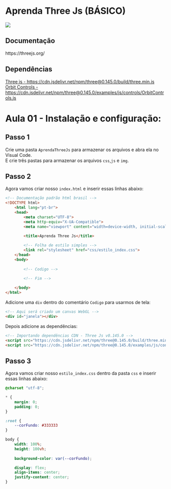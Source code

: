 <h1>Aprenda Three Js (BÁSICO)</h1>

<img src="https://miro.medium.com/max/724/1*6s_Dkfeldg35ySmAp0tPkQ.png">

<h2>Documentação</h2>
https://threejs.org/

<h2>Dependências</h2>
<a href="https://cdn.jsdelivr.net/npm/three@0.145.0/build/three.min.js">Three js - 
  https://cdn.jsdelivr.net/npm/three@0.145.0/build/three.min.js</a><br>
<a href="https://cdn.jsdelivr.net/npm/three@0.145.0/examples/js/controls/OrbitControls.js">Orbit Controls - https://cdn.jsdelivr.net/npm/three@0.145.0/examples/js/controls/OrbitControls.js</a>

<h1>Aula 01 - Instalação e configuração:</h1>

<h2>Passo 1</h2>
<p>Crie uma pasta <code>AprendaThreeJs</code> para armazenar os arquivos e abra ela no Visual Code.<br> E crie três pastas para armazenar os arquivos <code>css</code>,<code>js</code> e <code>img</code>.</p>

<h2>Passo 2</h2>
<p>Agora vamos criar nosso <code>index.html</code> e inserir essas linhas abaixo: </p>

```html
<!-- Documentação padrão html brasil -->
<!DOCTYPE html>
    <html lang="pt-br">
    <head>
        <meta charset="UTF-8">
        <meta http-equiv="X-UA-Compatible">
        <meta name="viewport" content="width=device-width, initial-scale=1.0">
        
        <title>Aprenda Three Js</title>

        <!-- Folha de estilo simples -->
        <link rel="stylesheet" href="css/estilo_index.css">
    </head>
    <body>
    
        <!-- Codigo -->
        
        <!-- Fim -->

    </body>
</html>
```

<p>Adicione uma <code>div</code> dentro do comentário <code>Codigo</code> para usarmos de tela: </p>

```html
<!-- Aqui será criado um canvas WebGL -->
<div id="janela"></div>
```

<p>Depois adicione as dependências: </p>

```html
<!-- Importando dependências CDN - Three Js v0.145.0 -->
<script src="https://cdn.jsdelivr.net/npm/three@0.145.0/build/three.min.js"></script>
<script src="https://cdn.jsdelivr.net/npm/three@0.145.0/examples/js/controls/OrbitControls.js"></script>
```
<h2>Passo 3</h2>
<p>Agora vamos criar nosso <code>estilo_index.css</code> dentro da pasta <code>css</code> e inserir essas linhas abaixo: </p>

```css
@charset "utf-8";

* {
    margin: 0;
    padding: 0;
}

:root {
    --corFundo: #333333
}

body {
    width: 100%;
    height: 100vh;
    
    background-color: var(--corFundo);

    display: flex;
    align-items: center;
    justify-content: center;
}
```
